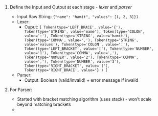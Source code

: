 1. Define the Input and Output at each stage - *lexer* and *parser*
	- Input Raw String: `{"name": "hamit", "values": [1, 2, 3]}1`
	- Lexer:
		- Ouput:
					```
					[
			    Token(type='LEFT_BRACE', value='{'),
			    Token(type='STRING', value='name'),
			    Token(type='COLON', value=':'),
			    Token(type='STRING', value='hamit'),
			    Token(type='COMMA', value=','),
			    Token(type='STRING', value='values'),
			    Token(type='COLON', value=':'),
			    Token(type='LEFT_BRACKET', value='['),
			    Token(type='NUMBER', value='1'),
			    Token(type='COMMA', value=','),
			    Token(type='NUMBER', value='2'),
			    Token(type='COMMA', value=','),
			    Token(type='NUMBER', value='3'),
			    Token(type='RIGHT_BRACKET', value=']'),
			    Token(type='RIGHT_BRACE', value='}')
]
					```
	- Parser:
		- Output: Boolean (valid/invalid) + error message if invalid

2. For Parser:
	- Started with bracket matching algorithm (uses stack) - won't scale beyond matching brackets
	- 
<!--stackedit_data:
eyJoaXN0b3J5IjpbNDMzMDM1MjMwLC0yMDcwMTk1OTgzXX0=
-->